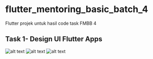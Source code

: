 # flutter_mentoring_basic_batch_4

Flutter projek untuk hasil code task FMBB 4

## Task 1- Design UI Flutter Apps

![alt text](https://user-images.githubusercontent.com/55482107/107141785-b2f1d400-695d-11eb-8c11-045682a79951.jpg)
![alt text](https://user-images.githubusercontent.com/55482107/107141789-b5ecc480-695d-11eb-9394-360d07994423.jpg)
![alt text](https://user-images.githubusercontent.com/55482107/107141791-b7b68800-695d-11eb-89ab-5c2b181d06ec.jpg)
